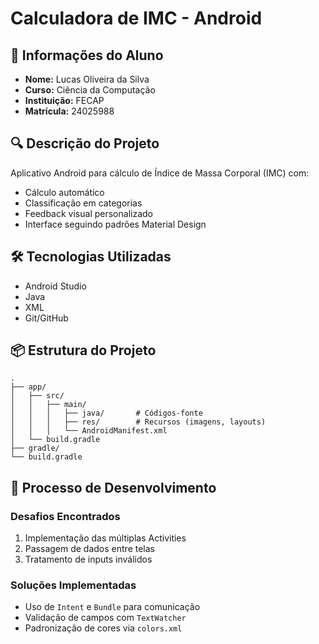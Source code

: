 # Calculadora de IMC - Android

## 📌 Informações do Aluno
- **Nome:** Lucas Oliveira da Silva
- **Curso:** Ciência da Computação
- **Instituição:** FECAP
- **Matrícula:** 24025988

## 🔍 Descrição do Projeto
Aplicativo Android para cálculo de Índice de Massa Corporal (IMC) com:
- Cálculo automático
- Classificação em categorias
- Feedback visual personalizado
- Interface seguindo padrões Material Design

## 🛠 Tecnologias Utilizadas
- Android Studio
- Java
- XML
- Git/GitHub

## 📦 Estrutura do Projeto
```
.
├── app/
│   ├── src/
│   │   ├── main/
│   │   │   ├── java/       # Códigos-fonte
│   │   │   ├── res/        # Recursos (imagens, layouts)
│   │   │   └── AndroidManifest.xml
│   └── build.gradle
├── gradle/
└── build.gradle
```

## 🚀 Processo de Desenvolvimento
### Desafios Encontrados
1. Implementação das múltiplas Activities
2. Passagem de dados entre telas
3. Tratamento de inputs inválidos

### Soluções Implementadas
- Uso de `Intent` e `Bundle` para comunicação
- Validação de campos com `TextWatcher`
- Padronização de cores via `colors.xml`
